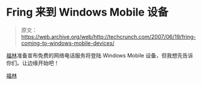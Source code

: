 # Fring 来到 Windows Mobile 设备

> 原文：<https://web.archive.org/web/http://techcrunch.com/2007/06/19/fring-coming-to-windows-mobile-devices/>

[福林](https://web.archive.org/web/20151204003737/http://crunchgear.com/2007/04/26/fring-mobile-voip-is-fringin-awesome/)准备宣布免费的网络电话服务将登陆 Windows Mobile 设备，但我想先告诉你们。让边缘开始吧！

[福林](https://web.archive.org/web/20151204003737/http://www.fring.com/)